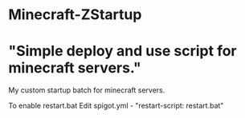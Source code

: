 # Minecraft-ZStartup
# "Simple deploy and use script for minecraft servers."
My custom startup batch for minecraft servers.


To enable restart.bat
Edit spigot.yml - "restart-script: restart.bat"

